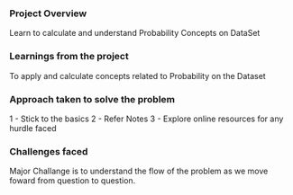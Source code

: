### Project Overview

 Learn to calculate and understand Probability Concepts on DataSet


### Learnings from the project

 To apply and calculate concepts related to Probability on the Dataset


### Approach taken to solve the problem

 1 - Stick to the basics
2 - Refer Notes 
3 - Explore online resources for any hurdle faced


### Challenges faced

 Major Challange is to understand the flow of the problem as we move foward from question to question.


